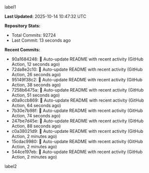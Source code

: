 
label1 
<!-- ACTIVITY_START -->
**Last Updated:** 2025-10-14 10:47:32 UTC

**Repository Stats:**
- Total Commits: 92724
- Last Commit: 13 seconds ago

**Recent Commits:**
- 90a1684248: 🤖 Auto-update README with recent activity (GitHub Action, 12 seconds ago)
- 72da8e2c10: 🤖 Auto-update README with recent activity (GitHub Action, 26 seconds ago)
- 95149f38c2: 🤖 Auto-update README with recent activity (GitHub Action, 38 seconds ago)
- 7258b6475a: 🤖 Auto-update README with recent activity (GitHub Action, 51 seconds ago)
- d0a9ccb869: 🤖 Auto-update README with recent activity (GitHub Action, 64 seconds ago)
- 7b30e7b98f: 🤖 Auto-update README with recent activity (GitHub Action, 74 seconds ago)
- 247be7d45e: 🤖 Auto-update README with recent activity (GitHub Action, 88 seconds ago)
- c0a38021d9: 🤖 Auto-update README with recent activity (GitHub Action, 2 minutes ago)
- 15cdac9980: 🤖 Auto-update README with recent activity (GitHub Action, 2 minutes ago)
- 544ce197eb: 🤖 Auto-update README with recent activity (GitHub Action, 2 minutes ago)
<!-- ACTIVITY_END -->

label2
